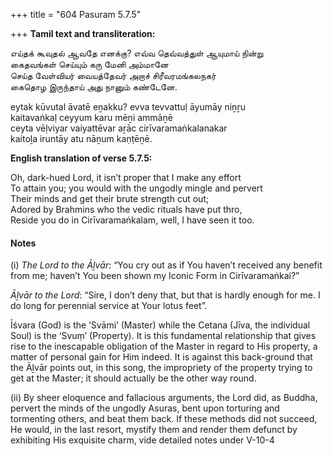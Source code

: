 +++
title = "604 Pasuram 5.7.5"

+++
**Tamil text and transliteration:**

எய்தக் கூவுதல் ஆவதே எனக்கு? எவ்வ தெவ்வத்துள் ஆயுமாய் நின்று  
கைதவங்கள் செய்யும் கரு மேனி அம்மானே  
செய்த வேள்வியர் வையத்தேவர் அறாச் சிரீவரமங்கலநகர்  
கைதொழ இருந்தாய் அது நானும் கண்டேனே.

eytak kūvutal āvatē eṉakku? evva tevvattuḷ āyumāy niṉṟu  
kaitavaṅkaḷ ceyyum karu mēṉi ammāṉē  
ceyta vēḷviyar vaiyattēvar aṟāc cirīvaramaṅkalanakar  
kaitoḻa iruntāy atu nāṉum kaṇṭēṉē.

**English translation of verse 5.7.5:**

Oh, dark-hued Lord, it isn’t proper that I make any effort  
To attain you; you would with the ungodly mingle and pervert  
Their minds and get their brute strength cut out;  
Adored by Brahmins who the vedic rituals have put thro,  
Reside you do in Cirīvaramaṅkalam, well, I have seen it too.

#### Notes

\(i\) *The Lord to the Āḻvār*: “You cry out as if You haven’t received any benefit from me; haven’t You been shown my Iconic Form in Cirīvaramaṅkai?”

*Āḻvār to the Lord*: “Sire, I don’t deny that, but that is hardly enough for me. I do long for perennial service at Your lotus feet”.

Īśvara (God) is the ‘Svāmi’ (Master) while the Cetana (Jīva, the individual Soul) is the ‘Svuṃ’ (Property). It is this fundamental relationship that gives rise to the inescapable obligation of the Master in regard to His property, a matter of personal gain for Him indeed. It is against this back-ground that the Āḻvār points out, in this song, the impropriety of the property trying to get at the Master; it should actually be the other way round.

\(ii\) By sheer eloquence and fallacious arguments, the Lord did, as Buddha, pervert the minds of the ungodly Asuras, bent upon torturing and tormenting others, and beat them back. If these methods did not succeed, He would, in the last resort, mystify them and render them defunct by exhibiting His exquisite charm, vide detailed notes under V-10-4


